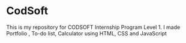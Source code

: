 # CodSoft
This is my repository for CODSOFT Internship Program Level 1. I made Portfolio , To-do list, Calculator using HTML, CSS and JavaScript 
